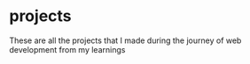 # projects
These are all the projects that I made during the journey of web development from my learnings
